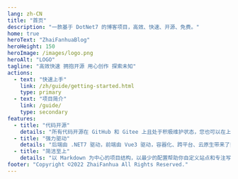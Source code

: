 ```yaml
---
lang: zh-CN
title: "首页"
description: "一款基于 DotNet7 的博客项目，高效、快速、开源、免费。"
home: true
heroText: "ZhaiFanhuaBlog"
heroHeight: 150
heroImage: /images/logo.png
heroAlt: "LOGO"
tagline: "高效快速 拥抱开源 用心创作 探索未知"
actions:
  - text: "快速上手"
    link: /zh/guide/getting-started.html
    type: primary
  - text: "项目简介"
    link: /guide/
    type: secondary
features:
  - title: "代码开源"
    details: "所有代码开源在 GitHub 和 Gitee 上且处于积极维护状态，您也可以在上面提交您的问题或者参与代码贡献。"
  - title: "强力驱动"
    details: "后端由 .NET7 驱动，前端由 Vue3 驱动，容器化、跨平台、云原生带来了持续的性能改进。"
  - title: "简洁至上"
    details: "以 Markdown 为中心的项目结构，以最少的配置帮助你自定义站点和专注写作。"
footer: "Copyright ©2022 ZhaiFanhua All Rights Reserved."
---
```

